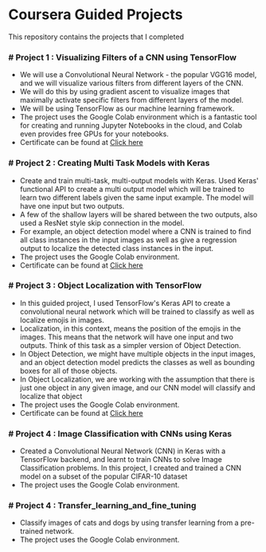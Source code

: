 # Coursera Guided Projects
This repository contains the projects that I completed 

### # Project 1 : Visualizing Filters of a CNN using TensorFlow

- We will use a Convolutional Neural Network - the popular VGG16 model, and we will visualize various filters from different layers of the CNN. 
- We will do this by using gradient ascent to visualize images that maximally activate specific filters from different layers of the model.
- We will be using TensorFlow as our machine learning framework.
- The project uses the Google Colab environment which is a fantastic tool for creating and running Jupyter Notebooks in the cloud, and Colab even provides free GPUs for your notebooks.
- Certificate can be found at [Click here](https://coursera.org/share/6663416b15c8b6664ddff8a746c6752d)

### # Project 2 : Creating Multi Task Models with Keras

 - Create and train multi-task, multi-output models with Keras. Used Keras' functional API to create a multi output model which will be trained to learn two different labels given the same input example. The model will have one input but two outputs. 
 - A few of the shallow layers will be shared between the two outputs, also used a ResNet style skip connection in the model.  
 - For example, an object detection model where a CNN is trained to find all class instances in the input images as well as give a regression output to localize the detected class instances in the input. 
 - The project uses the Google Colab environment. 
 - Certificate can be found at [Click here](https://coursera.org/share/b38efcce556b43799809c59c244e4c38)


### # Project 3 : Object Localization with TensorFlow

- In this guided project, I used TensorFlow's Keras API to create a convolutional neural network which will be trained to classify as well as localize emojis in images. 
- Localization, in this context, means the position of the emojis in the images. This means that the network will have one input and two outputs. Think of this task as a simpler version of Object Detection. 
- In Object Detection, we might have multiple objects in the input images, and an object detection model predicts the classes as well as bounding boxes for all of those objects. 
-  In Object Localization, we are working with the assumption that there is just one object in any given image, and our CNN model will classify and localize that object
- The project uses the Google Colab environment. 
- Certificate can be found at [Click here](https://coursera.org/share/e70d8bc6ee679d022db99c291e83dcd5)

### # Project 4 : Image Classification with CNNs using Keras

- Created a Convolutional Neural Network (CNN) in Keras with a TensorFlow backend, and  learnt to train CNNs to solve Image Classification problems. In this project, I created and trained a CNN model on a subset of the popular CIFAR-10 dataset
- The project uses the Google Colab environment. 

### # Project 4 : Transfer_learning_and_fine_tuning
- Classify images of cats and dogs by using transfer learning from a pre-trained network.
- The project uses the Google Colab environment. 


